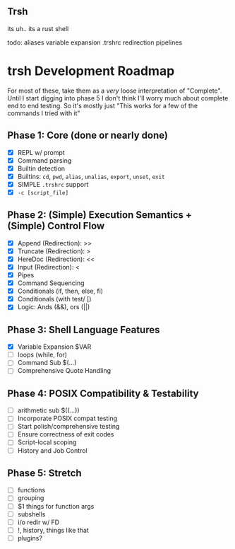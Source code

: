 ## Trsh

its uh.. its a rust shell

todo:
aliases
variable expansion
.trshrc
redirection
pipelines

# trsh Development Roadmap

For most of these, take them as a _very_ loose interpretation of "Complete". Until I start digging into
phase 5 I don't think I'll worry much about complete end to end testing. So it's mostly just
"This works for a few of the commands I tried with it"

## Phase 1: Core (done or nearly done)

- [x] REPL w/ prompt
- [x] Command parsing
- [x] Builtin detection
- [x] Builtins: `cd`, `pwd`, `alias`, `unalias`, `export`, `unset`, `exit`
- [x] SIMPLE `.trshrc` support
- [x] `-c [script_file]`

## Phase 2: (Simple) Execution Semantics + (Simple) Control Flow

- [x] Append (Redirection): >>
- [x] Truncate (Redirection): >
- [x] HereDoc (Redirection): <<
- [x] Input (Redirection): <
- [x] Pipes
- [x] Command Sequencing
- [x] Conditionals (if, then, else, fi)
- [x] Conditionals (with test/ [)
- [x] Logic: Ands (&&), ors (||)

## Phase 3: Shell Language Features

- [x] Variable Expansion $VAR
- [ ] loops (while, for)
- [ ] Command Sub $(...)
- [ ] Comprehensive Quote Handling

## Phase 4: POSIX Compatibility & Testability

- [ ] arithmetic sub $((...))
- [ ] Incorporate POSIX compat testing
- [ ] Start polish/comprehensive testing
- [ ] Ensure correctness of exit codes
- [ ] Script-local scoping
- [ ] History and Job Control

## Phase 5: Stretch

- [ ] functions
- [ ] grouping
- [ ] $1 things for function args
- [ ] subshells
- [ ] i/o redir w/ FD
- [ ] !, history, things like that
- [ ] plugins?

